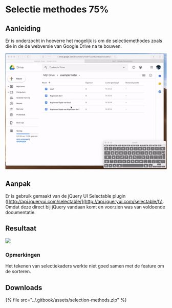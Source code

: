 # Selectie methodes 75%

## Aanleiding

Er is onderzocht in hoeverre het mogelijk is om de selectiemethodes zoals die in de de webversie van Google Drive na te bouwen. 

![](../.gitbook/assets/drive_selecting.gif)

## Aanpak

Er is gebruik gemaakt van de jQuery UI Selectable plugin \([http://api.jqueryui.com/selectable/](http://api.jqueryui.com/selectable/)\). Omdat deze direct bij jQuery vandaan komt en voorzien was van voldoende documentatie. 

## Resultaat



![](../.gitbook/assets/selection_methods.gif)

### Opmerkingen

Het tekenen van selectiekaders werkte niet goed samen met de feature om de sorteren. 

## Downloads

{% file src="../.gitbook/assets/selection-methods.zip" %}

